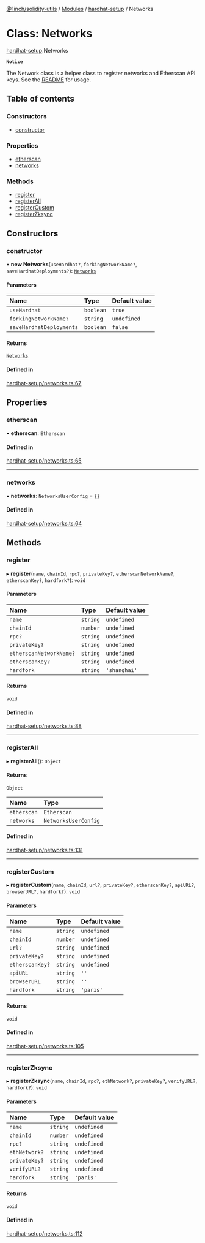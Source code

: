 [@1inch/solidity-utils](../README.md) / [Modules](../modules.md) / [hardhat-setup](../modules/hardhat_setup.md) / Networks

# Class: Networks

[hardhat-setup](../modules/hardhat_setup.md).Networks

**`Notice`**

The Network class is a helper class to register networks and Etherscan API keys.
See the [README](https://github.com/1inch/solidity-utils/tree/master/hardhat-setup/README.md) for usage.

## Table of contents

### Constructors

- [constructor](hardhat_setup.Networks.md#constructor)

### Properties

- [etherscan](hardhat_setup.Networks.md#etherscan)
- [networks](hardhat_setup.Networks.md#networks)

### Methods

- [register](hardhat_setup.Networks.md#register)
- [registerAll](hardhat_setup.Networks.md#registerall)
- [registerCustom](hardhat_setup.Networks.md#registercustom)
- [registerZksync](hardhat_setup.Networks.md#registerzksync)

## Constructors

### constructor

• **new Networks**(`useHardhat?`, `forkingNetworkName?`, `saveHardhatDeployments?`): [`Networks`](hardhat_setup.Networks.md)

#### Parameters

| Name | Type | Default value |
| :------ | :------ | :------ |
| `useHardhat` | `boolean` | `true` |
| `forkingNetworkName?` | `string` | `undefined` |
| `saveHardhatDeployments` | `boolean` | `false` |

#### Returns

[`Networks`](hardhat_setup.Networks.md)

#### Defined in

[hardhat-setup/networks.ts:67](https://github.com/1inch/solidity-utils/blob/f6fed0e/hardhat-setup/networks.ts#L67)

## Properties

### etherscan

• **etherscan**: `Etherscan`

#### Defined in

[hardhat-setup/networks.ts:65](https://github.com/1inch/solidity-utils/blob/f6fed0e/hardhat-setup/networks.ts#L65)

___

### networks

• **networks**: `NetworksUserConfig` = `{}`

#### Defined in

[hardhat-setup/networks.ts:64](https://github.com/1inch/solidity-utils/blob/f6fed0e/hardhat-setup/networks.ts#L64)

## Methods

### register

▸ **register**(`name`, `chainId`, `rpc?`, `privateKey?`, `etherscanNetworkName?`, `etherscanKey?`, `hardfork?`): `void`

#### Parameters

| Name | Type | Default value |
| :------ | :------ | :------ |
| `name` | `string` | `undefined` |
| `chainId` | `number` | `undefined` |
| `rpc?` | `string` | `undefined` |
| `privateKey?` | `string` | `undefined` |
| `etherscanNetworkName?` | `string` | `undefined` |
| `etherscanKey?` | `string` | `undefined` |
| `hardfork` | `string` | `'shanghai'` |

#### Returns

`void`

#### Defined in

[hardhat-setup/networks.ts:88](https://github.com/1inch/solidity-utils/blob/f6fed0e/hardhat-setup/networks.ts#L88)

___

### registerAll

▸ **registerAll**(): `Object`

#### Returns

`Object`

| Name | Type |
| :------ | :------ |
| `etherscan` | `Etherscan` |
| `networks` | `NetworksUserConfig` |

#### Defined in

[hardhat-setup/networks.ts:131](https://github.com/1inch/solidity-utils/blob/f6fed0e/hardhat-setup/networks.ts#L131)

___

### registerCustom

▸ **registerCustom**(`name`, `chainId`, `url?`, `privateKey?`, `etherscanKey?`, `apiURL?`, `browserURL?`, `hardfork?`): `void`

#### Parameters

| Name | Type | Default value |
| :------ | :------ | :------ |
| `name` | `string` | `undefined` |
| `chainId` | `number` | `undefined` |
| `url?` | `string` | `undefined` |
| `privateKey?` | `string` | `undefined` |
| `etherscanKey?` | `string` | `undefined` |
| `apiURL` | `string` | `''` |
| `browserURL` | `string` | `''` |
| `hardfork` | `string` | `'paris'` |

#### Returns

`void`

#### Defined in

[hardhat-setup/networks.ts:105](https://github.com/1inch/solidity-utils/blob/f6fed0e/hardhat-setup/networks.ts#L105)

___

### registerZksync

▸ **registerZksync**(`name`, `chainId`, `rpc?`, `ethNetwork?`, `privateKey?`, `verifyURL?`, `hardfork?`): `void`

#### Parameters

| Name | Type | Default value |
| :------ | :------ | :------ |
| `name` | `string` | `undefined` |
| `chainId` | `number` | `undefined` |
| `rpc?` | `string` | `undefined` |
| `ethNetwork?` | `string` | `undefined` |
| `privateKey?` | `string` | `undefined` |
| `verifyURL?` | `string` | `undefined` |
| `hardfork` | `string` | `'paris'` |

#### Returns

`void`

#### Defined in

[hardhat-setup/networks.ts:112](https://github.com/1inch/solidity-utils/blob/f6fed0e/hardhat-setup/networks.ts#L112)
